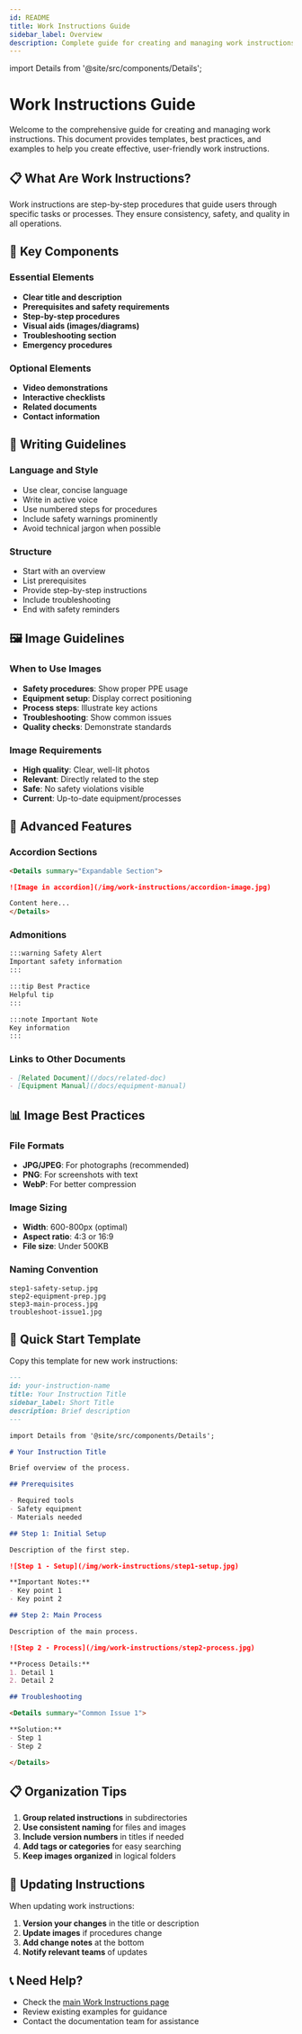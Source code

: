 ```yaml
---
id: README
title: Work Instructions Guide
sidebar_label: Overview
description: Complete guide for creating and managing work instructions
---
```


import Details from '@site/src/components/Details';

# Work Instructions Guide

Welcome to the comprehensive guide for creating and managing work instructions. This document provides templates, best practices, and examples to help you create effective, user-friendly work instructions.

## 📋 **What Are Work Instructions?**

Work instructions are step-by-step procedures that guide users through specific tasks or processes. They ensure consistency, safety, and quality in all operations.

## 🎯 **Key Components**

### Essential Elements
- **Clear title and description**
- **Prerequisites and safety requirements**
- **Step-by-step procedures**
- **Visual aids (images/diagrams)**
- **Troubleshooting section**
- **Emergency procedures**

### Optional Elements
- **Video demonstrations**
- **Interactive checklists**
- **Related documents**
- **Contact information**

## 📝 **Writing Guidelines**

### Language and Style
- Use clear, concise language
- Write in active voice
- Use numbered steps for procedures
- Include safety warnings prominently
- Avoid technical jargon when possible

### Structure
- Start with an overview
- List prerequisites
- Provide step-by-step instructions
- Include troubleshooting
- End with safety reminders

## 🖼️ **Image Guidelines**

### When to Use Images
- **Safety procedures**: Show proper PPE usage
- **Equipment setup**: Display correct positioning
- **Process steps**: Illustrate key actions
- **Troubleshooting**: Show common issues
- **Quality checks**: Demonstrate standards

### Image Requirements
- **High quality**: Clear, well-lit photos
- **Relevant**: Directly related to the step
- **Safe**: No safety violations visible
- **Current**: Up-to-date equipment/processes

## 🔧 **Advanced Features**

### Accordion Sections
```markdown
<Details summary="Expandable Section">

![Image in accordion](/img/work-instructions/accordion-image.jpg)

Content here...
</Details>
```

### Admonitions
```markdown
:::warning Safety Alert
Important safety information
:::

:::tip Best Practice
Helpful tip
:::

:::note Important Note
Key information
:::
```

### Links to Other Documents
```markdown
- [Related Document](/docs/related-doc)
- [Equipment Manual](/docs/equipment-manual)
```

## 📊 **Image Best Practices**

### File Formats
- **JPG/JPEG**: For photographs (recommended)
- **PNG**: For screenshots with text
- **WebP**: For better compression

### Image Sizing
- **Width**: 600-800px (optimal)
- **Aspect ratio**: 4:3 or 16:9
- **File size**: Under 500KB

### Naming Convention
```
step1-safety-setup.jpg
step2-equipment-prep.jpg
step3-main-process.jpg
troubleshoot-issue1.jpg
```

## 🚀 **Quick Start Template**

Copy this template for new work instructions:

```markdown
---
id: your-instruction-name
title: Your Instruction Title
sidebar_label: Short Title
description: Brief description
---

import Details from '@site/src/components/Details';

# Your Instruction Title

Brief overview of the process.

## Prerequisites

- Required tools
- Safety equipment
- Materials needed

## Step 1: Initial Setup

Description of the first step.

![Step 1 - Setup](/img/work-instructions/step1-setup.jpg)

**Important Notes:**
- Key point 1
- Key point 2

## Step 2: Main Process

Description of the main process.

![Step 2 - Process](/img/work-instructions/step2-process.jpg)

**Process Details:**
1. Detail 1
2. Detail 2

## Troubleshooting

<Details summary="Common Issue 1">

**Solution:**
- Step 1
- Step 2

</Details>
```

## 📋 **Organization Tips**

1. **Group related instructions** in subdirectories
2. **Use consistent naming** for files and images
3. **Include version numbers** in titles if needed
4. **Add tags or categories** for easy searching
5. **Keep images organized** in logical folders

## 🔄 **Updating Instructions**

When updating work instructions:

1. **Version your changes** in the title or description
2. **Update images** if procedures change
3. **Add change notes** at the bottom
4. **Notify relevant teams** of updates

## 📞 **Need Help?**

- Check the [main Work Instructions page](/docs/work-instructions/intro)
- Review existing examples for guidance
- Contact the documentation team for assistance